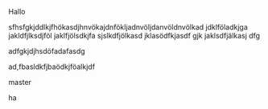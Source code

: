 Hallo


sfhsfgkjddlkjfhökasdjhnvökajdnfökljadnvöljdanvöldnvölkad jdklföladkjga jakldfjlksdjföl jaklfjölsdkjfa sjslkdfjölkasd jklasödfkjasdf gjk jaklsdfjälkasj
dfg


adfgkjdjhsdöfadafasdg



ad,fbasldkfjbaödkjföalkjdf

master

ha

